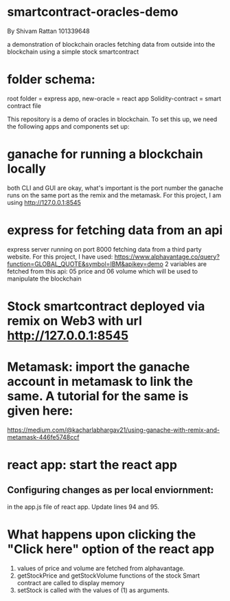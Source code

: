 # smartcontract-oracles-demo

By  Shivam Rattan 101339648


a demonstration of blockchain oracles fetching data from outside into the blockchain using a simple stock smartcontract

# folder schema:
root folder = express app,
new-oracle = react app
Solidity-contract = smart contract file

This repository is a demo of oracles in blockchain. To set this up, we need the following apps and components set up:

# ganache for running a blockchain locally
both CLI and GUI are okay, what's important is the port number the ganache runs on the same port as the remix and the metamask. For this project, I am using http://127.0.0.1:8545

# express for fetching data from an api
express server running on port 8000 fetching data from a third party website. For this project, I have used: 
https://www.alphavantage.co/query?function=GLOBAL_QUOTE&symbol=IBM&apikey=demo
2 variables are fetched from this api: 05 price and 06 volume which will be used to manipulate the blockchain

# Stock smartcontract deployed via remix on Web3 with url http://127.0.0.1:8545 

# Metamask: import the ganache account in metamask to link the same. A tutorial for the same is given here:
https://medium.com/@kacharlabhargav21/using-ganache-with-remix-and-metamask-446fe5748ccf

# react app: start the react app



## Configuring changes as per local enviornment:
in the app.js file of react app. Update lines 94 and 95.

# What happens upon clicking the "Click here" option of the react app
1. values of price and volume are fetched from alphavantage.
2. getStockPrice and getStockVolume functions of the stock Smart contract are called to display memory 
3. setStock is called with the values of (1) as arguments.
